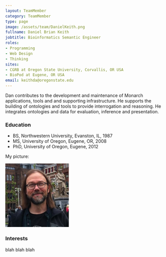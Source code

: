 ```yaml
---
layout: TeamMember
category: TeamMember
type: page
image: /assets/team/DanielKeith.png
fullname: Daniel Brian Keith
jobtitle: Bioinformatics Semantic Engineer
roles:
- Programming
- Web Design
- Thinking
sites:
- CGRB at Oregon State University, Corvallis, OR USA
- BioPod at Eugene, OR USA
email: keithda@oregonstate.edu
---
```


Dan contributes to the development and maintenance of Monarch applications, tools and and supporting infrastructure. He supports the building of ontologies and tools to provide interrogation and reasoning. He integrates ontologies and data for evaluation, inference and presentation.

### Education

- BS, Northwestern University, Evanston, IL, 1987
- MS, University of Oregon, Eugene, OR, 2008
- PhD, University of Oregon, Eugene, 2012

My picture:

![](../images/team/DanielKeith.png)

### Interests

blah blah blah
